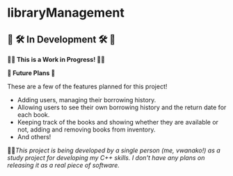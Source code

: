 # libraryManagement
## **🚧 🛠️ In Development 🛠️ 🚧**

**👷‍♀️ This is a Work in Progress! 👷‍♂️**

**🚀 Future Plans 🚀**

These are a few of the features planned for this project!
  - Adding users, managing their borrowing history.
  - Allowing users to see their own borrowing history and the return date for each book.
  - Keeping track of the books and showing whether they are available or not, adding and removing books from inventory.
  - And others!



👨‍💻*This project is being developed by a single person (me, vwanako!) as a study project for developing my C++ skills. I don't have any plans on releasing it as a real piece of software.*
